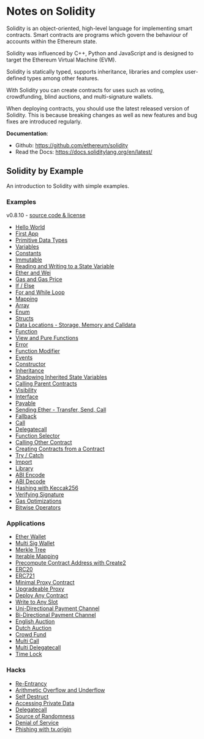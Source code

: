 # Notes on Solidity  
Solidity is an object-oriented, high-level language for implementing smart contracts. Smart contracts are programs which govern the behaviour of accounts within the Ethereum state.  

Solidity was influenced by C++, Python and JavaScript and is designed to target the Ethereum Virtual Machine (EVM).  

Solidity is statically typed, supports inheritance, libraries and complex user-defined types among other features.  

With Solidity you can create contracts for uses such as voting, crowdfunding, blind auctions, and multi-signature wallets.  

When deploying contracts, you should use the latest released version of Solidity. This is because breaking changes as well as new features and bug fixes are introduced regularly.  

**Documentation**:  
* Github: https://github.com/ethereum/solidity
* Read the Docs: https://docs.soliditylang.org/en/latest/


## Solidity by Example  
An introduction to Solidity with simple examples.  

### Examples
v0.8.10 - [source code & license](https://github.com/solidity-by-example/solidity-by-example.github.io)  
* [Hello World](./src/0.8/00_hello-world)
* [First App](./src/0.8/01_first-app)
* [Primitive Data Types](./src/0.8/02_primitives)
* [Variables](./src/0.8/03_variables)
* [Constants](./src/0.8/04_constants)
* [Immutable](./src/0.8/05_immutable)
* [Reading and Writing to a State Variable](./src/0.8/06_state-variables)
* [Ether and Wei](./src/0.8/07_ether-units)
* [Gas and Gas Price](./src/0.8/08_gas)
* [If / Else](./src/0.8/09_if-else)
* [For and While Loop](./src/0.8/10_loop)
* [Mapping](./src/0.8/11_mapping)
* [Array](./src/0.8/12_array)
* [Enum](./src/0.8/13_enum)
* [Structs](./src/0.8/14_structs)
* [Data Locations - Storage, Memory and Calldata](./src/0.8/15_data-locations)
* [Function](./src/0.8/16_function)
* [View and Pure Functions](./src/0.8/17_view-and-pure-functions)
* [Error](./src/0.8/18_error)
* [Function Modifier](./src/0.8/19_function-modifier)
* [Events](./src/0.8/20_events)
* [Constructor](./src/0.8/21_constructor)
* [Inheritance](./src/0.8/22_inheritance)
* [Shadowing Inherited State Variables](./src/0.8/23_shadowing-inherited-state-variables)
* [Calling Parent Contracts](./src/0.8/24_calling-parent-contracts)
* [Visibility](./src/0.8/25_visibility)
* [Interface](./src/0.8/26_interface)
* [Payable](./src/0.8/27_payable)
* [Sending Ether - Transfer, Send, Call](./src/0.8/28_sending-ether)
* [Fallback](./src/0.8/29_fallback)
* [Call](./src/0.8/30_call)
* [Delegatecall](./src/0.8/31_delegatecall)
* [Function Selector](./src/0.8/32_function-selector)
* [Calling Other Contract](./src/0.8/33_calling-other-contract)
* [Creating Contracts from a Contract](./src/0.8/34_new-contract)
* [Try / Catch](./src/0.8/35_try-catch)
* [Import](./src/0.8/36_import)
* [Library](./src/0.8/37_library)
* [ABI Encode](./src/0.8/38_abi-encode)
* [ABI Decode](./src/0.8/39_abi-decode)
* [Hashing with Keccak256](./src/0.8/40_hashing)
* [Verifying Signature](./src/0.8/41_signature)
* [Gas Optimizations](./src/0.8/42_gas)
* [Bitwise Operators](./src/0.8/43_bitwise-operators)

### Applications
* [Ether Wallet](./src/0.8/app/00_ether-wallet)
* [Multi Sig Wallet](./src/0.8/app/01_multi-sig-wallet)
* [Merkle Tree](./src/0.8/app/02_merkle-tree)
* [Iterable Mapping](./src/0.8/app/03_iterable-mapping)
* [Precompute Contract Address with Create2](./src/0.8/app/04_create2)
* [ERC20](./src/0.8/app/05_erc20)
* [ERC721](./src/0.8/app/06_erc721)
* [Minimal Proxy Contract](./src/0.8/app/07_minimal-proxy)
* [Upgradeable Proxy](./src/0.8/app/08_upgradeable-proxy)
* [Deploy Any Contract](./src/0.8/app/09_deploy-any-contract)
* [Write to Any Slot](./src/0.8/app/10_write-to-any-slot)
* [Uni-Directional Payment Channel](./src/0.8/app/11_uni-directional-payment-channel)
* [Bi-Directional Payment Channel](./src/0.8/app/12_bi-directional-payment-channel)
* [English Auction](./src/0.8/app/13_english-auction)
* [Dutch Auction](./src/0.8/app/14_dutch-auction)
* [Crowd Fund](./src/0.8/app/15_crowd-fund)
* [Multi Call](./src/0.8/app/16_multi-call)
* [Multi Delegatecall](./src/0.8/app/17_multi-delegatecall)
* [Time Lock](./src/0.8/app/18_time-lock)

### Hacks
* [Re-Entrancy](./src/0.8/hacks/00_re-entrancy)
* [Arithmetic Overflow and Underflow](./src/0.8/hacks/01_overflow)
* [Self Destruct](./src/0.8/hacks/02_self-destruct)
* [Accessing Private Data](./src/0.8/hacks/03_accessing-private-data)
* [Delegatecall](./src/0.8/hacks/04_delegatecall)
* [Source of Randomness](./src/0.8/hacks/05_randomness)
* [Denial of Service](./src/0.8/hacks/06_denial-of-service)
* [Phishing with tx.origin](./src/0.8/hacks/07_phishing-with-tx-origin)